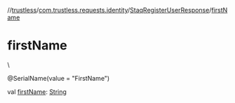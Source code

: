 //[trustless](../../../index.md)/[com.trustless.requests.identity](../index.md)/[StaqRegisterUserResponse](index.md)/[firstName](first-name.md)

# firstName

\

@SerialName(value = &quot;FirstName&quot;)

val [firstName](first-name.md): [String](https://kotlinlang.org/api/latest/jvm/stdlib/kotlin/-string/index.html)
